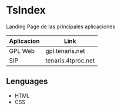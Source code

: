 # TsIndex

Landing Page de las principales aplicaciones

|Aplicacion|Link|
|------|--------|
|GPL Web|gpl.tenaris.net|
|SIP|tenaris.4tproc.net|

## Lenguages
- HTML
- CSS
